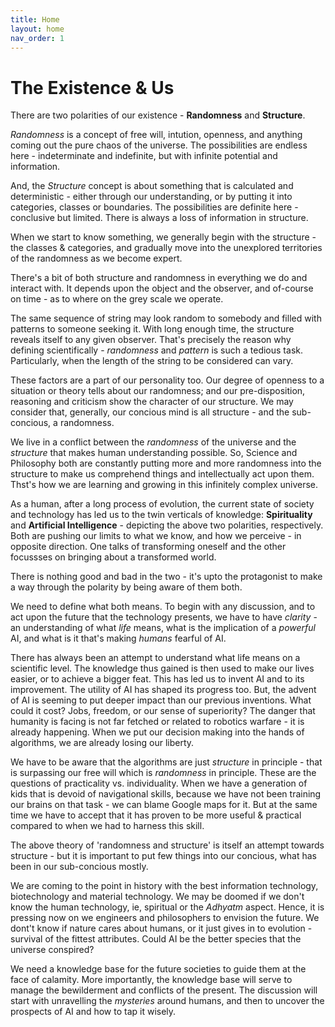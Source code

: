 ```yaml
---
title: Home
layout: home
nav_order: 1
---
```


# The Existence & Us

There are two polarities of our existence - **Randomness** and **Structure**. 

*Randomness* is a concept of free will, intution, openness, and anything coming out the pure chaos of the universe. The possibilities are endless here - indeterminate and indefinite, but with infinite potential and information.

And, the *Structure* concept is about something that is calculated and deterministic - either through our understanding, or by putting it into categories, classes or boundaries. The possibilities are definite here - conclusive but limited. There is always a loss of information in structure.

When we start to know something, we generally begin with the structure - the classes & categories, and gradually move into the unexplored territories of the randomness as we become expert.

There's a bit of both structure and randomness in everything we do and interact with. It depends upon the object and the observer, and of-course on time - as to where on the grey scale we operate. 

The same sequence of string may look random to somebody and filled with patterns to someone seeking it. With long enough time, the structure reveals itself to any given observer. That's precisely the reason why defining scientifically - *randomness* and *pattern* is such a tedious task. Particularly, when the length of the string to be considered can vary.

These factors are a part of our personality too. Our degree of openness to a situation or theory tells about our randomness; and our pre-disposition, reasoning and criticism show the character of our structure. We may consider that, generally, our concious mind is all structure - and the sub-concious, a randomness.

We live in a conflict between the *randomness* of the universe and the *structure* that makes human understanding possible. So, Science and Philosophy both are constantly putting more and more randomness into the structure to make us comprehend things and intellectually act upon them. Thst's how we are learning and growing in this infinitely complex universe.

As a human, after a long process of evolution, the current state of society and technology has led us to the twin verticals of knowledge: **Spirituality** and **Artificial Intelligence** - depicting the above two polarities, respectively. Both are pushing our limits to what we know, and how we perceive - in opposite direction. One talks of transforming oneself and the other focussses on bringing about a transformed world.

There is nothing good and bad in the two - it's upto the protagonist to make a way through the polarity by being aware of them both.

We need to define what both means. To begin with any discussion, and to act upon the future that the technology presents, we have to have *clarity* - an understanding of what *life* means, what is the implication of a *powerful* AI, and what is it that's making *humans* fearful of AI.

There has always been an attempt to understand what life means on a scientific level. The knowledge thus gained is then used to make our lives easier, or to achieve a bigger feat. This has led us to invent AI and to its improvement. The utility of AI has shaped its progress too.
But, the advent of AI is seeming to put deeper impact than our previous inventions. What could it cost? Jobs, freedom, or our sense of superiority? The danger that humanity is facing is not far fetched or related to robotics warfare - it is already happening. When we put our decision making into the hands of algorithms, we are already losing our liberty. 

We have to be aware that the algorithms are just *structure* in principle - that is surpassing our free will which is *randomness* in principle. These are the questions of practicality vs. individuality. When we have a generation of kids that is devoid of navigational skills, because we have not been training our brains on that task - we can blame Google maps for it. But at the same time we have to accept that it has proven to be more useful & practical compared to when we had to harness this skill.

The above theory of 'randomness and structure' is itself an attempt towards structure - but it is important to put few things into our concious, what has been in our sub-concious mostly.

We are coming to the point in history with the best information technology, biotechnology and material technology. We may be doomed if we don't know the human technology, ie, spiritual or the *Adhyatm* aspect. Hence, it is pressing now on we engineers and philosophers to envision the future. We dont't know if nature cares about humans, or it just gives in to evolution - survival of the fittest attributes. Could AI be the better species that the universe conspired?

We need a knowledge base for the future societies to guide them at the face of calamity. More importantly, the knowledge base will serve to manage the bewilderment and conflicts of the present. The discussion will start with unravelling the *mysteries* around humans, and then to uncover the prospects of AI and how to tap it wisely.